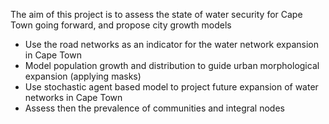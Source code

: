 
The aim of this project is to assess the state of water security for Cape Town going forward, and propose city growth models

- Use the road networks as an indicator for the water network expansion in Cape Town
- Model population growth and distribution to guide urban morphological expansion (applying masks)
- Use stochastic agent based model to project future expansion of water networks in Cape Town
- Assess then the prevalence of communities and integral nodes